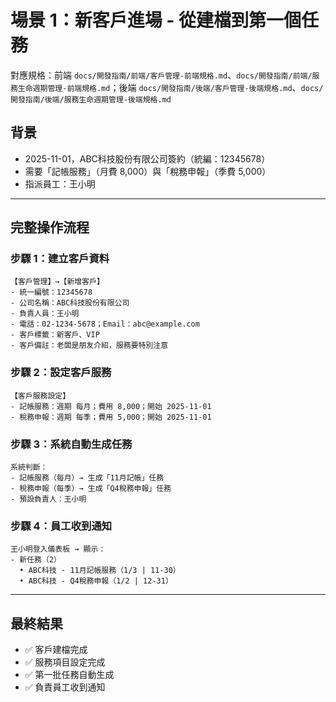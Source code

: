 # 場景 1：新客戶進場 - 從建檔到第一個任務

對應規格：前端 `docs/開發指南/前端/客戶管理-前端規格.md`、`docs/開發指南/前端/服務生命週期管理-前端規格.md`；後端 `docs/開發指南/後端/客戶管理-後端規格.md`、`docs/開發指南/後端/服務生命週期管理-後端規格.md`

## 背景
- 2025-11-01，ABC科技股份有限公司簽約（統編：12345678）
- 需要「記帳服務」（月費 8,000）與「稅務申報」（季費 5,000）
- 指派員工：王小明

---

## 完整操作流程

### 步驟 1：建立客戶資料
```
【客戶管理】→【新增客戶】
- 統一編號：12345678
- 公司名稱：ABC科技股份有限公司
- 負責人員：王小明
- 電話：02-1234-5678；Email：abc@example.com
- 客戶標籤：新客戶、VIP
- 客戶備註：老闆是朋友介紹，服務要特別注意
```

### 步驟 2：設定客戶服務
```
【客戶服務設定】
- 記帳服務：週期 每月；費用 8,000；開始 2025-11-01
- 稅務申報：週期 每季；費用 5,000；開始 2025-11-01
```

### 步驟 3：系統自動生成任務
```
系統判斷：
- 記帳服務（每月）→ 生成「11月記帳」任務
- 稅務申報（每季）→ 生成「Q4稅務申報」任務
- 預設負責人：王小明
```

### 步驟 4：員工收到通知
```
王小明登入儀表板 → 顯示：
- 新任務（2）
  • ABC科技 - 11月記帳服務（1/3 | 11-30）
  • ABC科技 - Q4稅務申報（1/2 | 12-31）
```

---

## 最終結果
- ✅ 客戶建檔完成
- ✅ 服務項目設定完成
- ✅ 第一批任務自動生成
- ✅ 負責員工收到通知
